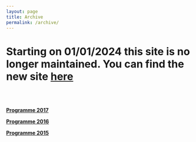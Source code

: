 ```yaml
---
layout: page
title: Archive
permalink: /archive/
---
```

<h1>Starting on 01/01/2024 this site is no longer maintained. You can find the new site <a href="https://elixir-iib-training.github.io/site/"><b>here</b></a>  </h1>
<br>
<br>

[**Programme 2017**](../docs/programme2017_copy.html)
 
[**Programme 2016**](../docs/programme2016_copy.html)

[**Programme 2015**](../docs/programme2015_copy.html)

<!-- [**Link to old website**](http://bioinformaticstraining.pythonanywhere.com/course) -->
